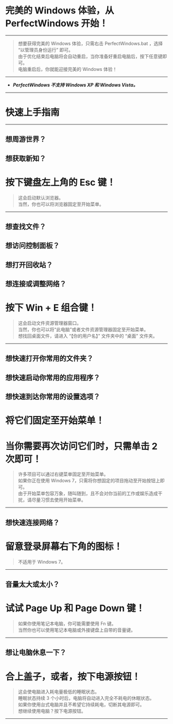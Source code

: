 # 完美的 Windows 体验，从 PerfectWindows 开始！
---
> 想要获得完美的 Windows 体验，只需右击 PerfectWindows.bat ，选择 “以管理员身份运行” 即可。  
由于优化结束后电脑将会自动重启，当你准备好重启电脑后，按下任意键即可。  
电脑重启后，你就能迎接完美的 Windows 体验！ 
---
* ***PerfectWindows 不支持 Windows XP 和 Windows Vista。***
---
# 快速上手指南
---
## 想周游世界？
## 想获取新知？
# 按下键盘左上角的 Esc 键！    
> 这会启动默认浏览器。    
当然，你也可以将浏览器固定至开始菜单。   

---
## 想查找文件？
## 想访问控制面板？
## 想打开回收站？
## 想连接或调整网络？
# 按下 Win + E 组合键！    
> 这会启动文件资源管理器窗口。  
当然，你也可以将“此电脑”或者文件资源管理器固定至开始菜单。  
想找回桌面文件，请进入 “【你的用户名】” 文件夹中的 “桌面” 文件夹。   
---
## 想快速打开你常用的文件夹？
## 想快速启动你常用的应用程序？
## 想快速到达你常用的设置选项？
# 将它们固定至开始菜单！
# 当你需要再次访问它们时，只需单击 2 次即可！
> 许多项目可以通过右键菜单固定至开始菜单。      
如果你正在使用 Windows 7，只需将你想固定的项目拖动至开始按钮上即可。     
由于开始菜单包容万象，随叫随到，且不会对你当前的工作或娱乐造成干扰，请尽量习惯去使用开始菜单。

---
## 想快速连接网络？  
# 留意登录屏幕右下角的图标！
> 不适用于 Windows 7。
---
## 音量太大或太小？
# 试试 Page Up 和 Page Down 键！     
> 如果你使用笔记本电脑，你可能需要使用 Fn 键。  
当然你也可以使用笔记本电脑或外接键盘上自带的音量键。
---
## 想让电脑休息一下？
# 合上盖子，或者，按下电源按钮！
> 这会使电脑进入耗电量极低的睡眠状态。    
睡眠状态持续 3 个小时后，电脑将自动进入完全不耗电的休眠状态。  
如果你使用台式电脑并且不希望它持续耗电，切断其电源即可。    
想继续使用电脑？按下电源按钮。
---
